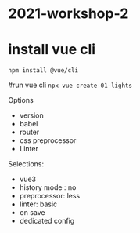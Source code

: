 # 2021-workshop-2

# install vue cli
`npm install @vue/cli`

#run vue cli
`npx vue create 01-lights`

Options
- version
- babel
- router
- css preprocessor
- Linter

Selections:
- vue3
- history mode : no
- preprocessor: less
- linter: basic
- on save
- dedicated config
